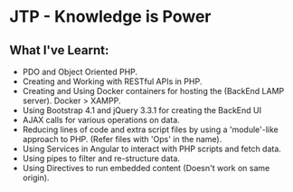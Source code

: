 # JTP - Knowledge is Power

## What I've Learnt:
- PDO and Object Oriented PHP.
- Creating and Working with RESTful APIs in PHP.
- Creating and Using Docker containers for hosting the (BackEnd LAMP server). Docker > XAMPP.
- Using Bootstrap 4.1 and jQuery 3.3.1 for creating the BackEnd UI
- AJAX calls for various operations on data.
- Reducing lines of code and extra script files by using a 'module'-like approach to PHP. (Refer files with 'Ops' in the name).
- Using Services in Angular to interact with PHP scripts and fetch data.
- Using pipes to filter and re-structure data.
- Using Directives to run embedded content (Doesn't work on same origin).
